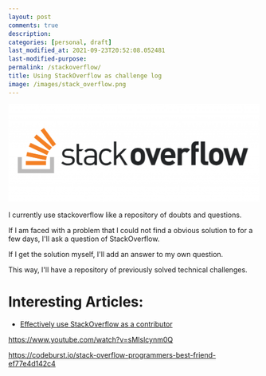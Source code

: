 ```yaml
---
layout: post
comments: true
description:
categories: [personal, draft]
last_modified_at: 2021-09-23T20:52:08.052481
last-modified-purpose:
permalink: /stackoverflow/
title: Using StackOverflow as challenge log
image: /images/stack_overflow.png
---
```

![](/images/stack_overflow.png)

I currently use stackoverflow like a repository of doubts and questions.

If I am faced with a problem that I could not find a obvious solution to for a few days, I'll ask a question of StackOverflow.

If I get the solution myself, I'll add an answer to my own question.

This way, I'll have a repository of previously solved technical challenges.

# Interesting Articles:

- [Effectively use StackOverflow as a contributor](https://jessehouwing.net/community-effectively-use-stackoverflow/)

https://www.youtube.com/watch?v=sMIslcynm0Q

https://codeburst.io/stack-overflow-programmers-best-friend-ef77e4d142c4

